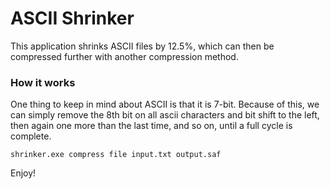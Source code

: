 # ASCII Shrinker

This application shrinks ASCII files by 12.5%, which can then be compressed further with another compression method.

### How it works

One thing to keep in mind about ASCII is that it is 7-bit. Because of this, we can simply remove the 8th bit on all ascii characters and bit shift to the left, then again one more than the last time, and so on, until a full cycle is complete.

```batch
shrinker.exe compress file input.txt output.saf
```

Enjoy!
